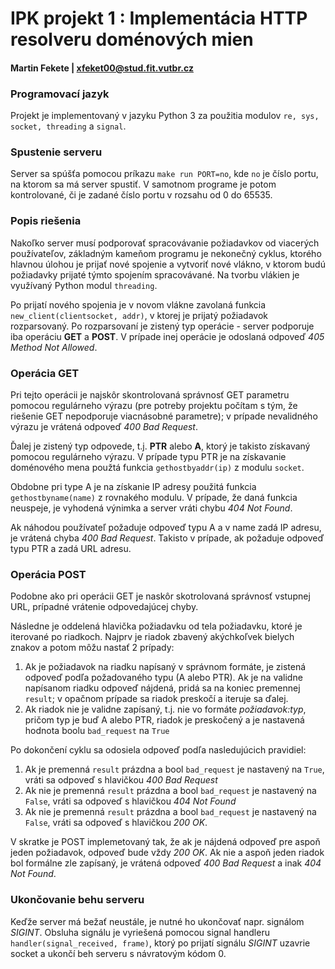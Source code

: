 # IPK projekt 1 : Implementácia HTTP resolveru doménových mien #
#### Martin Fekete | xfeket00@stud.fit.vutbr.cz ###


### **Programovací jazyk**
Projekt je implementovaný v jazyku Python 3 za použitia modulov `re, sys, socket, threading` a `signal`.

### **Spustenie serveru**
Server sa spúšťa pomocou príkazu `make run PORT=no`, kde `no` je číslo portu, na ktorom sa má server spustiť. V samotnom programe je potom kontrolované, či je zadané číslo portu v rozsahu od 0 do 65535.

### **Popis riešenia**
Nakoľko server musí podporovať spracovávanie požiadavkov od viacerých používateľov, základným kameňom programu je nekonečný cyklus, ktorého hlavnou úlohou je prijať nové spojenie a vytvoriť nové vlákno, v ktorom budú požiadavky prijaté týmto spojením spracovávané. Na tvorbu vlákien je využívaný Python modul `threading`.

Po prijatí nového spojenia je v novom vlákne zavolaná funkcia `new_client(clientsocket, addr)`, v ktorej je prijatý požiadavok rozparsovaný. Po rozparsovaní je zistený typ operácie - server podporuje iba operáciu **GET** a **POST**. V prípade inej operácie je odoslaná odpoveď *405 Method Not Allowed*.

### **Operácia GET**
Pri tejto operácii je najskôr skontrolovaná správnosť GET parametru pomocou regulárneho výrazu (pre potreby projektu počítam s tým, že riešenie GET nepodporuje viacnásobné parametre); v prípade nevalidného výrazu je vrátená odpoveď *400 Bad Request*. 

Ďalej je zistený typ odpovede, t.j. **PTR** alebo **A**, ktorý je takisto získavaný pomocou regulárneho výrazu. V prípade typu PTR je na získavanie doménového mena použtá funkcia `gethostbyaddr(ip)` z modulu `socket`. 

Obdobne pri type A je na získanie IP adresy použitá funkcia `gethostbyname(name)` z rovnakého modulu. V prípade, že daná funkcia neuspeje, je vyhodená výnimka a server vráti chybu *404 Not Found*. 

Ak náhodou používateľ požaduje odpoveď typu A a v name zadá IP adresu, je vrátená chyba *400 Bad Request*. Takisto v prípade, ak požaduje odpoveď typu PTR a zadá URL adresu.

### **Operácia POST**
Podobne ako pri operácii GET je naskôr skotrolovaná správnosť vstupnej URL, prípadné vrátenie odpovedajúcej chyby.

Následne je oddelená hlavička požiadavku od tela požiadavku, ktoré je iterované po riadkoch. Najprv je riadok zbavený akýchkoľvek bielych znakov a potom môžu nastať 2 prípady:

1. Ak je požiadavok na riadku napísaný v správnom formáte, je zistená odpoveď podľa požadovaného typu (A alebo PTR). Ak je na validne napísanom riadku odpoveď nájdená, pridá sa na koniec premennej `result`; v opačnom prípade sa riadok preskočí a iteruje sa ďalej.
2. Ak riadok nie je validne zapísaný, t.j. nie vo formáte *požiadavok:typ*, pričom typ je buď A alebo PTR, riadok je preskočený a je nastavená hodnota boolu `bad_request` na `True`

Po dokončení cyklu sa odosiela odpoveď podľa nasledujúcich pravidiel:

1. Ak je premenná `result` prázdna a bool `bad_request` je nastavený na `True`, vráti sa odpoveď s hlavičkou *400 Bad Request*
2. Ak nie je premenná `result` prázdna a bool `bad_request` je nastavený na `False`, vráti sa odpoveď s hlavičkou *404 Not Found*
3. Ak nie je premenná `result` prázdna a bool `bad_request` je nastavený na `False`, vráti sa odpoveď s hlavičkou *200 OK*.

V skratke je POST implemetovaný tak, že ak je nájdená odpoveď pre aspoň jeden požiadavok, odpoveď bude vždy *200 OK*. Ak nie a aspoň jeden riadok bol formálne zle zapísaný, je vrátená odpoveď *400 Bad Request* a inak *404 Not Found*.

### **Ukončovanie behu serveru**
Keďže server má bežať neustále, je nutné ho ukončovať napr. signálom *SIGINT*. Obsluha signálu je vyriešená pomocou signal handleru `handler(signal_received, frame)`, ktorý po prijatí signálu *SIGINT* uzavrie socket a ukončí beh serveru s návratovým kódom 0.